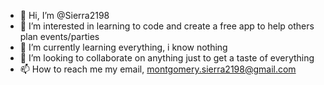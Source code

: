 - 👋 Hi, I’m @Sierra2198
- 👀 I’m interested in learning to code and create a free app to help others plan events/parties
- 🌱 I’m currently learning everything, i know nothing 
- 💞️ I’m looking to collaborate on anything just to get a taste of everything
- 📫 How to reach me my email, montgomery.sierra2198@gmail.com

<!---
Sierra2198/Sierra2198 is a ✨ special ✨ repository because its `README.md` (this file) appears on your GitHub profile.
You can click the Preview link to take a look at your changes.
--->
